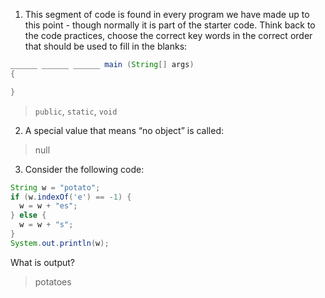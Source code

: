 1. This segment of code is found in every program we have made up to this point - though normally it is part of the starter code.  Think back to the code practices, choose the correct key words in the correct order that should be used to fill in the blanks:

```java
______ ______ ______ main (String[] args)
{

}
```

> `public`, `static`, `void`

2. A special value that means “no object” is called: 

> null

3. Consider the following code:

```java
String w = "potato";
if (w.indexOf('e') == -1) {
  w = w + "es";
} else {
  w = w + "s";
}
System.out.println(w);
```

What is output?

> potatoes